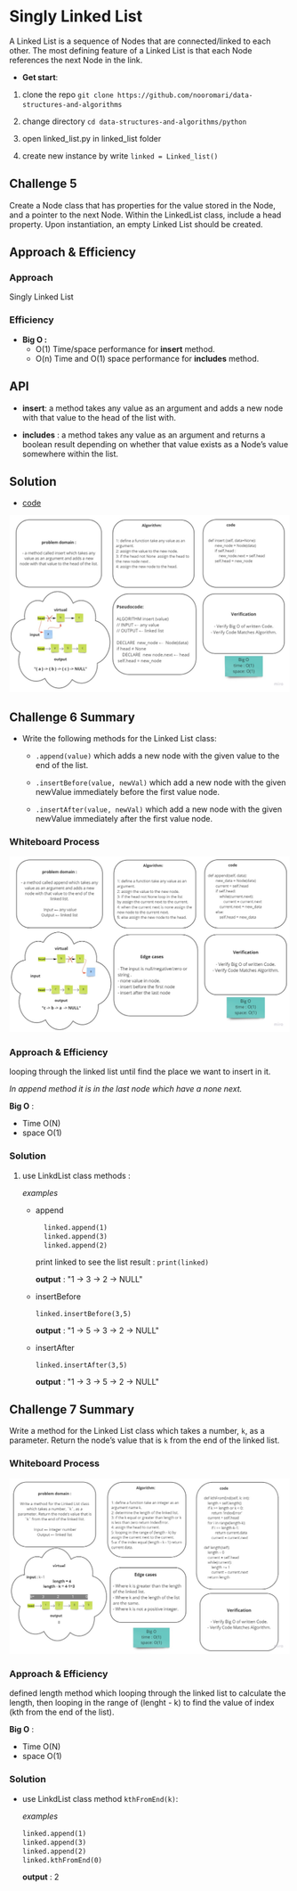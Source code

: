 # Singly Linked List

A Linked List is a sequence of Nodes that are connected/linked to each other. The most defining feature of a Linked List is that each Node references the next Node in the link.


- **Get start**:
1. clone the repo `git clone https://github.com/nooromari/data-structures-and-algorithms`

1. change directory `cd data-structures-and-algorithms/python`

1. open linked_list.py in linked_list folder

1. create new instance by write 
   `linked = Linked_list()`


## Challenge 5

Create a Node class that has properties for the value stored in the Node, and a pointer to the next Node.
Within the LinkedList class, include a head property. Upon instantiation, an empty Linked List should be created.

## Approach & Efficiency

### Approach
Singly Linked List

### Efficiency
 - **Big O :**
   - O(1) Time/space performance for **insert** method.
   - O(n) Time and O(1) space performance for **includes** method.


## API

- **insert**: 
a method takes any value as an argument and adds a new node with that value to the head of the list with.

- **includes** : 
a method takes any value as an argument and returns a boolean result depending on whether that value exists as a Node’s value somewhere within the list.



## Solution
- [code](linked_list.py)

![linked-list](../challenges/assets/linked-list.jpg)



## Challenge 6 Summary
<!-- Description of the challenge -->
- Write the following methods for the Linked List class:

  * `.append(value)` which adds a new node with the given value to the end of the list.

  * `.insertBefore(value, newVal)` which add a new node with the given newValue immediately before the first value node.

  * `.insertAfter(value, newVal)` which add a new node with the given newValue immediately after the first value node.


### Whiteboard Process
<!-- Embedded whiteboard image -->
![ll-insertions](../challenges/assets/ll-insertions.jpg)


### Approach & Efficiency
<!-- What approach did you take? Why? What is the Big O space/time for this approach? -->

looping through the linked list until find the place we want to insert in it.

*In append method it is in the last node which have a none next.*

**Big O** :
- Time O(N) 
- space O(1)


### Solution
<!-- Show how to run your code, and examples of it in action -->


1. use LinkdList class methods :

   *examples*
    - append 

        ```
          linked.append(1)
          linked.append(3)
          linked.append(2)
        ```

      print linked to see the list result : `print(linked)`

      **output** : "1 -> 3 -> 2 -> NULL"
    
    - insertBefore
      
      ```
      linked.insertBefore(3,5)
      ``` 
      **output** : "1 -> 5 -> 3 -> 2 -> NULL"

    - insertAfter
        
        ```
        linked.insertAfter(3,5)
        ``` 
        **output** : "1 -> 3 -> 5 -> 2 -> NULL"



## Challenge 7 Summary
<!-- Description of the challenge -->
Write a method for the Linked List class which takes a number, `k`, as a parameter. Return the node’s value that is `k` from the end of the linked list.

### Whiteboard Process
<!-- Embedded whiteboard image -->
![ll-kth-from-end](../challenges/assets/ll-kth-from-end.jpg)


### Approach & Efficiency
<!-- What approach did you take? Why? What is the Big O space/time for this approach? -->

defined length method which looping through the linked list to calculate the length, then looping in the range of (lenght - k) to find the value of index (kth from the end of the list).


**Big O** :
- Time O(N) 
- space O(1)


### Solution
<!-- Show how to run your code, and examples of it in action -->

 - use LinkdList class method `kthFromEnd(k)`:

   *examples*

    ```
    linked.append(1)
    linked.append(3)
    linked.append(2)
    linked.kthFromEnd(0)
    ```

      **output** : 2
